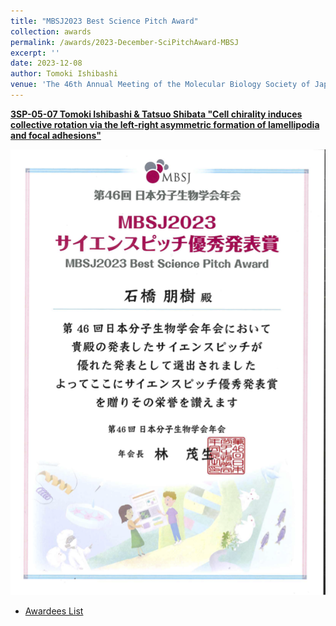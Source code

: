 ```yaml
---
title: "MBSJ2023 Best Science Pitch Award"
collection: awards
permalink: /awards/2023-December-SciPitchAward-MBSJ
excerpt: ''
date: 2023-12-08
author: Tomoki Ishibashi
venue: 'The 46th Annual Meeting of the Molecular Biology Society of Japan'
---
```


[**3SP-05-07 Tomoki Ishibashi & Tatsuo Shibata "Cell chirality induces collective rotation via the left-right asymmetric formation of lamellipodia and focal adhesions"**](/talks/2023-12-08-oral)

![](/images/20240124_award_cert.webp)

- [Awardees List](https://www2.aeplan.co.jp/mbsj2023/pdf/sp_excellence_award_en.pdf)
